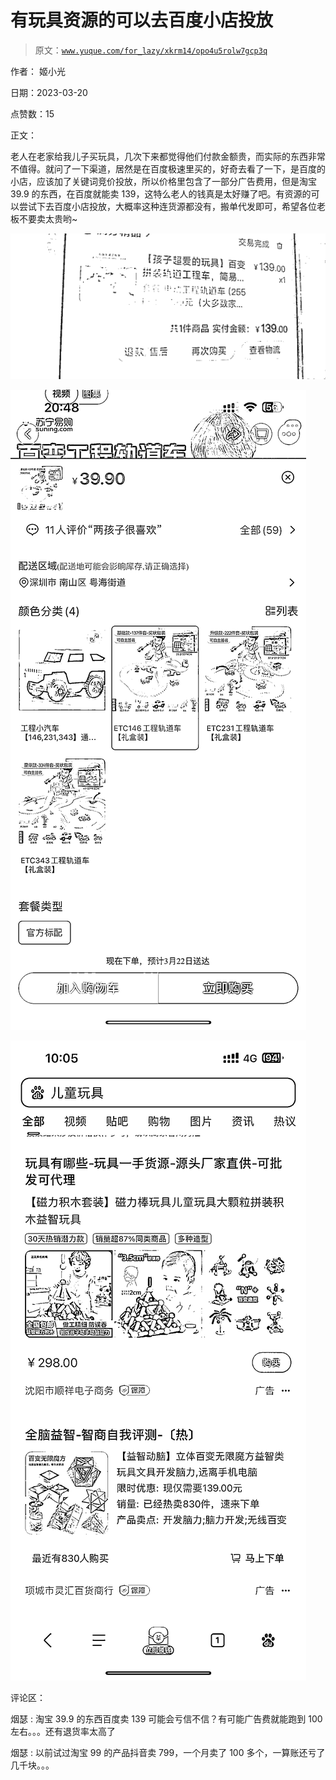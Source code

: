 # 有玩具资源的可以去百度小店投放

> 原文：[`www.yuque.com/for_lazy/xkrm14/opo4u5rolw7gcp3q`](https://www.yuque.com/for_lazy/xkrm14/opo4u5rolw7gcp3q)

作者： 姬小光

日期：2023-03-20

点赞数：15

正文：

老人在老家给我儿子买玩具，几次下来都觉得他们付款金额贵，而实际的东西非常不值得。就问了一下渠道，居然是在百度极速里买的，好奇去看了一下，是百度的小店，应该加了关键词竞价投放，所以价格里包含了一部分广告费用，但是淘宝 39.9 的东西，在百度就能卖 139，这特么老人的钱真是太好赚了吧。有资源的可以尝试下去百度小店投放，大概率这种连货源都没有，搬单代发即可，希望各位老板不要卖太贵哟~

![](img/7765cb1f1094803976f20ee5121214d5.png)  

![](img/ca3a220aadf662a5d695bff8134c6aa5.png)  

![](img/6f4a3c0fbb68fe9f3d045ca7f20ecf23.png)  

评论区：

烟瑟 : 淘宝 39.9 的东西百度卖 139 可能会亏信不信？有可能广告费就能跑到 100 左右。。。还有退货率太高了

烟瑟 : 以前试过淘宝 99 的产品抖音卖 799，一个月卖了 100 多个，一算账还亏了几千块。。。



